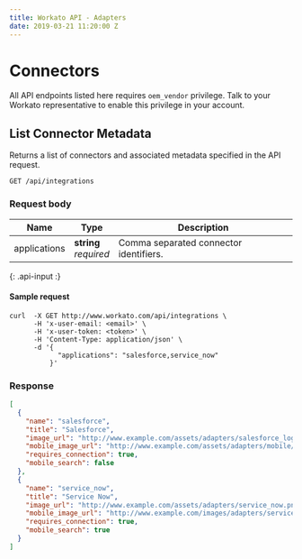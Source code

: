 ```yaml
---
title: Workato API - Adapters
date: 2019-03-21 11:20:00 Z
---
```


# Connectors

All API endpoints listed here requires `oem_vendor` privilege. Talk to your Workato representative to enable this privilege in your account.

## List Connector Metadata

Returns a list of connectors and associated metadata specified in the API request.

```
GET /api/integrations
```

### Request body

| Name | Type | Description |
|------|------|-------------|
| applications | **string**<br>_required_ | Comma separated connector identifiers. |
{: .api-input :}

#### Sample request

```shell
curl  -X GET http://www.workato.com/api/integrations \
      -H 'x-user-email: <email>' \
      -H 'x-user-token: <token>' \
      -H 'Content-Type: application/json' \
      -d '{
            "applications": "salesforce,service_now"
          }'
```

### Response

```json
[
  {
    "name": "salesforce",
    "title": "Salesforce",
    "image_url": "http://www.example.com/assets/adapters/salesforce_logo.png",
    "mobile_image_url": "http://www.example.com/assets/adapters/mobile/salesforce_logo.png",
    "requires_connection": true,
    "mobile_search": false
  },
  {
    "name": "service_now",
    "title": "Service Now",
    "image_url": "http://www.example.com/assets/adapters/service_now.png",
    "mobile_image_url": "http://www.example.com/images/adapters/servicenow.png",
    "requires_connection": true,
    "mobile_search": true
  }
]
```
